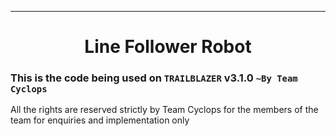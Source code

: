 ---

<h1 align="center">Line Follower Robot</h1>

### This is the code being used on `TRAILBLAZER` v3.1.0 `~By Team Cyclops`


All the rights are reserved strictly by Team Cyclops for the members of the team 
for enquiries and implementation only




